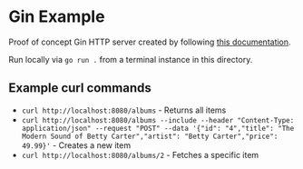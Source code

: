 # Gin Example

Proof of concept Gin HTTP server created by following [this documentation](https://go.dev/doc/tutorial/web-service-gin).

Run locally via `go run .` from a terminal instance in this directory.

## Example curl commands

- `curl http://localhost:8080/albums` - Returns all items
- `curl http://localhost:8080/albums --include --header "Content-Type: application/json" --request "POST" --data '{"id": "4","title": "The Modern Sound of Betty Carter","artist": "Betty Carter","price": 49.99}'` - Creates a new item
- `curl http://localhost:8080/albums/2` - Fetches a specific item
